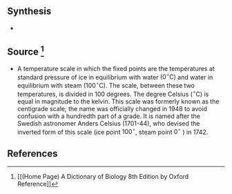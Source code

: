 ## Synthesis
- 
## Source [^1]
- A temperature scale in which the fixed points are the temperatures at standard pressure of ice in equilibrium with water $\left(0^{\circ} \mathrm{C}\right)$ and water in equilibrium with steam $\left(100^{\circ} \mathrm{C}\right)$. The scale, between these two temperatures, is divided in 100 degrees. The degree Celsius $\left({ }^{\circ} \mathrm{C}\right)$ is equal in magnitude to the kelvin. This scale was formerly known as the centigrade scale; the name was officially changed in 1948 to avoid confusion with a hundredth part of a grade. It is named after the Swedish astronomer Anders Celsius (1701-44), who devised the inverted form of this scale (ice point $100^{\circ}$, steam point $0^{\circ}$ ) in 1742.
## References

[^1]: [[(Home Page) A Dictionary of Biology 8th Edition by Oxford Reference]]